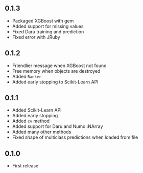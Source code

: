 ## 0.1.3

- Packaged XGBoost with gem
- Added support for missing values
- Fixed Daru training and prediction
- Fixed error with JRuby

## 0.1.2

- Friendlier message when XGBoost not found
- Free memory when objects are destroyed
- Added `Ranker`
- Added early stopping to Scikit-Learn API

## 0.1.1

- Added Scikit-Learn API
- Added early stopping
- Added `cv` method
- Added support for Daru and Numo::NArray
- Added many other methods
- Fixed shape of multiclass predictions when loaded from file

## 0.1.0

- First release
